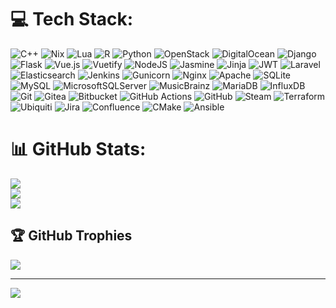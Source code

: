 
# 💻 Tech Stack:
![C++](https://img.shields.io/badge/c++-%2300599C.svg?style=flat&logo=c%2B%2B&logoColor=white) ![Nix](https://img.shields.io/badge/NIX-5277C3.svg?style=flat&logo=NixOS&logoColor=white) ![Lua](https://img.shields.io/badge/lua-%232C2D72.svg?style=flat&logo=lua&logoColor=white) ![R](https://img.shields.io/badge/r-%23276DC3.svg?style=flat&logo=r&logoColor=white) ![Python](https://img.shields.io/badge/python-3670A0?style=flat&logo=python&logoColor=ffdd54) ![OpenStack](https://img.shields.io/badge/Openstack-%23f01742.svg?style=flat&logo=openstack&logoColor=white) ![DigitalOcean](https://img.shields.io/badge/DigitalOcean-%230167ff.svg?style=flat&logo=digitalOcean&logoColor=white) ![Django](https://img.shields.io/badge/django-%23092E20.svg?style=flat&logo=django&logoColor=white) ![Flask](https://img.shields.io/badge/flask-%23000.svg?style=flat&logo=flask&logoColor=white) ![Vue.js](https://img.shields.io/badge/vue.js-%2335495e.svg?style=flat&logo=vuedotjs&logoColor=%234FC08D) ![Vuetify](https://img.shields.io/badge/Vuetify-1867C0?style=flat&logo=vuetify&logoColor=AEDDFF) ![NodeJS](https://img.shields.io/badge/node.js-6DA55F?style=flat&logo=node.js&logoColor=white) ![Jasmine](https://img.shields.io/badge/jasmine-%238A4182.svg?style=flat&logo=jasmine&logoColor=white) ![Jinja](https://img.shields.io/badge/jinja-white.svg?style=flat&logo=jinja&logoColor=black) ![JWT](https://img.shields.io/badge/JWT-black?style=flat&logo=JSON%20web%20tokens) ![Laravel](https://img.shields.io/badge/laravel-%23FF2D20.svg?style=flat&logo=laravel&logoColor=white) ![Elasticsearch](https://img.shields.io/badge/elasticsearch-%230377CC.svg?style=flat&logo=elasticsearch&logoColor=white) ![Jenkins](https://img.shields.io/badge/jenkins-%232C5263.svg?style=flat&logo=jenkins&logoColor=white) ![Gunicorn](https://img.shields.io/badge/gunicorn-%298729.svg?style=flat&logo=gunicorn&logoColor=white) ![Nginx](https://img.shields.io/badge/nginx-%23009639.svg?style=flat&logo=nginx&logoColor=white) ![Apache](https://img.shields.io/badge/apache-%23D42029.svg?style=flat&logo=apache&logoColor=white) ![SQLite](https://img.shields.io/badge/sqlite-%2307405e.svg?style=flat&logo=sqlite&logoColor=white) ![MySQL](https://img.shields.io/badge/mysql-4479A1.svg?style=flat&logo=mysql&logoColor=white) ![MicrosoftSQLServer](https://img.shields.io/badge/Microsoft%20SQL%20Server-CC2927?style=flat&logo=microsoft%20sql%20server&logoColor=white) ![MusicBrainz](https://img.shields.io/badge/Musicbrainz-EB743B?style=flat&logo=musicbrainz&logoColor=BA478F) ![MariaDB](https://img.shields.io/badge/MariaDB-003545?style=flat&logo=mariadb&logoColor=white) ![InfluxDB](https://img.shields.io/badge/InfluxDB-22ADF6?style=flat&logo=InfluxDB&logoColor=white) ![Git](https://img.shields.io/badge/git-%23F05033.svg?style=flat&logo=git&logoColor=white) ![Gitea](https://img.shields.io/badge/Gitea-34495E?style=flat&logo=gitea&logoColor=5D9425) ![Bitbucket](https://img.shields.io/badge/bitbucket-%230047B3.svg?style=flat&logo=bitbucket&logoColor=white) ![GitHub Actions](https://img.shields.io/badge/github%20actions-%232671E5.svg?style=flat&logo=githubactions&logoColor=white) ![GitHub](https://img.shields.io/badge/github-%23121011.svg?style=flat&logo=github&logoColor=white) ![Steam](https://img.shields.io/badge/steam-%23000000.svg?style=flat&logo=steam&logoColor=white) ![Terraform](https://img.shields.io/badge/terraform-%235835CC.svg?style=flat&logo=terraform&logoColor=white) ![Ubiquiti](https://img.shields.io/badge/ubiquiti-%230559C9.svg?style=flat&logo=ubiquiti&logoColor=white) ![Jira](https://img.shields.io/badge/jira-%230A0FFF.svg?style=flat&logo=jira&logoColor=white) ![Confluence](https://img.shields.io/badge/confluence-%23172BF4.svg?style=flat&logo=confluence&logoColor=white) ![CMake](https://img.shields.io/badge/CMake-%23008FBA.svg?style=flat&logo=cmake&logoColor=white) ![Ansible](https://img.shields.io/badge/ansible-%231A1918.svg?style=flat&logo=ansible&logoColor=white)
# 📊 GitHub Stats:
![](https://github-readme-stats.vercel.app/api?username=aronwk-aaron&theme=ambient_gradient&hide_border=false&include_all_commits=true&count_private=true)<br/>
![](https://github-readme-streak-stats.herokuapp.com/?user=aronwk-aaron&theme=ambient_gradient&hide_border=false)<br/>
![](https://github-readme-stats.vercel.app/api/top-langs/?username=aronwk-aaron&theme=ambient_gradient&hide_border=false&include_all_commits=true&count_private=true&layout=compact)

## 🏆 GitHub Trophies
![](https://github-profile-trophy.vercel.app/?username=aronwk-aaron&theme=default_repocard&no-frame=true&no-bg=true&margin-w=4)

---
[![](https://visitcount.itsvg.in/api?id=aronwk-aaron&icon=0&color=0)](https://visitcount.itsvg.in)

<!-- Proudly created with GPRM ( https://gprm.itsvg.in ) -->

